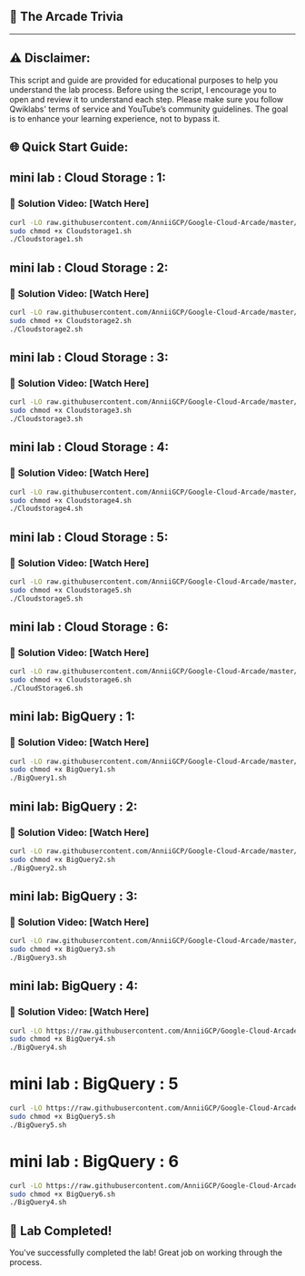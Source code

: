 

## 🚀 The Arcade Trivia 


---

## ⚠️ **Disclaimer:**
This script and guide are provided for educational purposes to help you understand the lab process. Before using the script, I encourage you to open and review it to understand each step. Please make sure you follow Qwiklabs' terms of service and YouTube’s community guidelines. The goal is to enhance your learning experience, not to bypass it.


## 🌐 **Quick Start Guide:**

## **mini lab : Cloud Storage : 1:**
### 🔗 **Solution Video:** [Watch Here]



```bash
curl -LO raw.githubusercontent.com/AnniiGCP/Google-Cloud-Arcade/master/mini%20lab/Cloudstorage1.sh
sudo chmod +x Cloudstorage1.sh
./Cloudstorage1.sh
```

## **mini lab : Cloud Storage : 2:**
### 🔗 **Solution Video:** [Watch Here]



```bash
curl -LO raw.githubusercontent.com/AnniiGCP/Google-Cloud-Arcade/master/mini%20lab/Cloudstorage2.sh
sudo chmod +x Cloudstorage2.sh
./Cloudstorage2.sh
```

## **mini lab : Cloud Storage : 3:**
### 🔗 **Solution Video:** [Watch Here]



```bash
curl -LO raw.githubusercontent.com/AnniiGCP/Google-Cloud-Arcade/master/mini%20lab/Cloudstorage3.sh
sudo chmod +x Cloudstorage3.sh
./Cloudstorage3.sh
```


## **mini lab : Cloud Storage : 4:**
### 🔗 **Solution Video:** [Watch Here]



```bash
curl -LO raw.githubusercontent.com/AnniiGCP/Google-Cloud-Arcade/master/mini%20lab/Cloudstorage4.sh
sudo chmod +x Cloudstorage4.sh
./Cloudstorage4.sh
```

## **mini lab : Cloud Storage : 5:**
### 🔗 **Solution Video:** [Watch Here]



```bash
curl -LO raw.githubusercontent.com/AnniiGCP/Google-Cloud-Arcade/master/mini%20lab/Cloudstorage5.sh
sudo chmod +x Cloudstorage5.sh
./Cloudstorage5.sh
```

## **mini lab : Cloud Storage : 6:**
### 🔗 **Solution Video:** [Watch Here]



```bash
curl -LO raw.githubusercontent.com/AnniiGCP/Google-Cloud-Arcade/master/mini%20lab/Cloudstorage6.sh
sudo chmod +x Cloudstorage6.sh
./CloudStorage6.sh
```

## **mini lab: BigQuery : 1:**
### 🔗 **Solution Video:** [Watch Here]



```bash
curl -LO raw.githubusercontent.com/AnniiGCP/Google-Cloud-Arcade/master/mini%20lab/BigQuery1.sh
sudo chmod +x BigQuery1.sh
./BigQuery1.sh
```

## **mini lab: BigQuery : 2:**
### 🔗 **Solution Video:** [Watch Here]



```bash
curl -LO raw.githubusercontent.com/AnniiGCP/Google-Cloud-Arcade/master/mini%20lab/BigQuery2.sh
sudo chmod +x BigQuery2.sh
./BigQuery2.sh
```

## **mini lab: BigQuery : 3:**
### 🔗 **Solution Video:** [Watch Here]



```bash
curl -LO raw.githubusercontent.com/AnniiGCP/Google-Cloud-Arcade/master/mini%20lab/BigQuery3.sh
sudo chmod +x BigQuery3.sh
./BigQuery3.sh
```

## **mini lab: BigQuery : 4:**
### 🔗 **Solution Video:** [Watch Here]



```bash
curl -LO https://raw.githubusercontent.com/AnniiGCP/Google-Cloud-Arcade/master/mini%20lab/BigQuery4.sh
sudo chmod +x BigQuery4.sh
./BigQuery4.sh
```

# mini lab : BigQuery : 5
```bash
curl -LO https://raw.githubusercontent.com/AnniiGCP/Google-Cloud-Arcade/master/mini%20lab%20BigQuery%205/BigQuery5.sh
sudo chmod +x BigQuery5.sh
./BigQuery5.sh
```

# mini lab : BigQuery : 6

```bash
curl -LO https://raw.githubusercontent.com/AnniiGCP/Google-Cloud-Arcade/master/mini%20lab%20BigQuery%206/BigQuery6.sh
sudo chmod +x BigQuery6.sh
./BigQuery4.sh
```

## 🎉 **Lab Completed!**

You've successfully completed the lab! Great job on working through the process.
